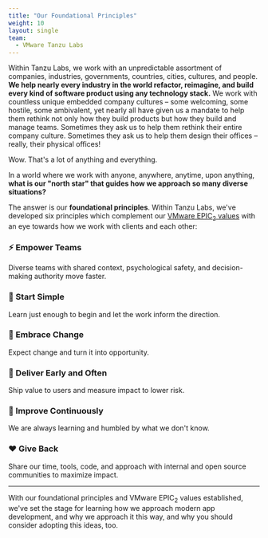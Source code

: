 ```yaml
---
title: "Our Foundational Principles"
weight: 10
layout: single
team:
  - VMware Tanzu Labs
---
```


Within Tanzu Labs, we work with an unpredictable assortment of companies, industries, governments, countries, cities, cultures, and people. **We help nearly every industry in the world refactor, reimagine, and build every kind of software product using any technology stack.** We work with countless unique embedded company cultures – some welcoming, some hostile, some ambivalent, yet nearly all have given us a mandate to help them rethink not only how they build products but how they build and manage teams. Sometimes they ask us to help them rethink their entire company culture. Sometimes they ask us to help them design their offices – really, their physical offices!

Wow. That's a lot of anything and everything.

In a world where we work with anyone, anywhere, anytime, upon anything, **what is our "north star" that guides how we approach so many diverse situations?**

The answer is our **foundational principles**. Within Tanzu Labs, we've developed six principles which complement our [VMware EPIC<sub>2</sub> values](https://submissions.eng.vmware.com/epic2-achievement-awards-2020/pages/our-shared-values) with an eye towards how we work with clients and each other:

### ⚡️ Empower Teams
Diverse teams with shared context, psychological safety, and decision-making authority move faster.

### 🌱 Start Simple
Learn just enough to begin and let the work inform the direction.

### 🦋 Embrace Change
Expect change and turn it into opportunity.
 
### 🚀 Deliver Early and Often
Ship value to users and measure impact to lower risk.

### 🔬 Improve Continuously
We are always learning and humbled by what we don't know.

### ❤️ Give Back
Share our time, tools, code, and approach with internal and open source communities to maximize impact.

---

With our foundational principles and VMware EPIC<sub>2</sub> values established, we've set the stage for learning how we approach modern app development, and why we approach it this way, and why you should consider adopting this ideas, too.